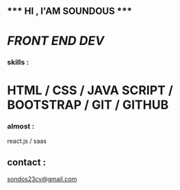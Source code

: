 *** HI , I'AM SOUNDOUS ***
------------------------------------

***FRONT END DEV***
=========================================
### skills : 
HTML / CSS / JAVA SCRIPT / BOOTSTRAP / GIT / GITHUB
==========================================
### almost : 
react.js / saas

## contact : 
sondos23cv@gmail.com 
